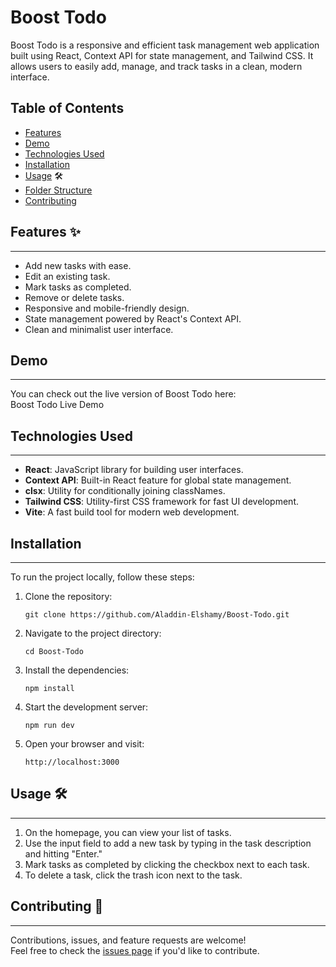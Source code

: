 Boost Todo
==========

Boost Todo is a responsive and efficient task management web application built using React, Context API for state management, and Tailwind CSS. It allows users to easily add, manage, and track tasks in a clean, modern interface.

Table of Contents
-----------------

-   [Features](#features)
-   [Demo](#demo)
-   [Technologies Used](#technologies-used)
-   [Installation](#installation)
-   [Usage](#usage) 🛠️
-   [Folder Structure](#folder-structure)
-   [Contributing](#contributing)


## Features ✨
--------

-   Add new tasks with ease.
-   Edit an existing task.
-   Mark tasks as completed.
-   Remove or delete tasks.
-   Responsive and mobile-friendly design.
-   State management powered by React's Context API.
-   Clean and minimalist user interface.

## Demo
----

You can check out the live version of Boost Todo here:\
Boost Todo Live Demo

## Technologies Used
-----------------

-   **React**: JavaScript library for building user interfaces.
-   **Context API**: Built-in React feature for global state management.
-   **clsx**: Utility for conditionally joining classNames.
-   **Tailwind CSS**: Utility-first CSS framework for fast UI development.
-   **Vite**: A fast build tool for modern web development.

## Installation
------------

To run the project locally, follow these steps:

1.  Clone the repository:

    `git clone https://github.com/Aladdin-Elshamy/Boost-Todo.git`

2.  Navigate to the project directory:

    `cd Boost-Todo`

3.  Install the dependencies:
   
    `npm install`

5.  Start the development server:
   
    `npm run dev`

7.  Open your browser and visit:

    `http://localhost:3000`

## Usage 🛠️
-----

1.  On the homepage, you can view your list of tasks.
2.  Use the input field to add a new task by typing in the task description and hitting "Enter."
3.  Mark tasks as completed by clicking the checkbox next to each task.
4.  To delete a task, click the trash icon next to the task.

## Contributing 🤝
---------------

Contributions, issues, and feature requests are welcome!\
Feel free to check the [issues page](https://github.com/Aladdin-Elshamy/Boost-Todo/issues) if you'd like to contribute.
